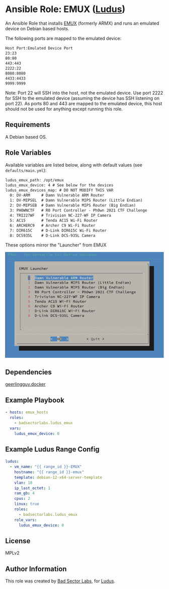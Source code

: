 # Ansible Role: EMUX ([Ludus](https://ludus.cloud))

An Ansible Role that installs [EMUX](https://emux.exploitlab.net/) (formerly ARMX) and runs an emulated device on Debian based hosts.

The following ports are mapped to the emulated device:

```
Host Port:Emulated Device Port
23:23
80:80
443:443
2222:22
8080:8080
4433:4433
9999:9999
```

Note: Port 22 will SSH into the host, not the emulated device. Use port 2222 for SSH to the emulated device (assuming the device has SSH listening on port 22).
As ports 80 and 443 are mapped to the emulated device, this host should not be used for anything except running this role.

## Requirements

A Debian based OS.

## Role Variables

Available variables are listed below, along with default values (see `defaults/main.yml`):

    ludus_emux_path: /opt/emux
    ludus_emux_device: 4 # See below for the devices
    ludus_emux_devices_map: # DO NOT MODIFY THIS VAR
      0: DV-ARM     # Damn Vulnerable ARM Router
      1: DV-MIPSEL  # Damn Vulnerable MIPS Router (Little Endian)
      2: DV-MIPSEB  # Damn Vulnerable MIPS Router (Big Endian)
      3: PH0WNCTF   # R0 Port Controller - Ph0wn 2021 CTF Challenge
      4: TRI227WF   # Trivision NC-227-WF IP Camera
      5: AC15       # Tenda AC15 Wi-Fi Router
      6: ARCHERC9   # Archer C9 Wi-Fi Router
      7: DIR615C    # D-Link DIR615C Wi-Fi Router
      8: DCS935L    # D-Link DCS-935L Camera

These options mirror the "Launcher" from EMUX

![EMUX Launcher](/imgs/emux_launcher.jpeg "EMUX Launcher")

## Dependencies

[geerlingguy.docker](https://github.com/geerlingguy/ansible-role-docker)

## Example Playbook

```yaml
- hosts: emux_hosts
  roles:
    - badsectorlabs.ludus_emux
  vars:
    ludus_emux_device: 0
```

## Example Ludus Range Config

```yaml
ludus:
  - vm_name: "{{ range_id }}-EMUX"
    hostname: "{{ range_id }}-emux"
    template: debian-12-x64-server-template
    vlan: 10
    ip_last_octet: 1
    ram_gb: 4
    cpus: 2
    linux: true
    roles:
      - badsectorlabs.ludus_emux
    role_vars:
      ludus_emux_device: 0
```

## License

MPLv2

## Author Information

This role was created by [Bad Sector Labs](https://github.com/badsectorlabs), for [Ludus](https://ludus.cloud/).
